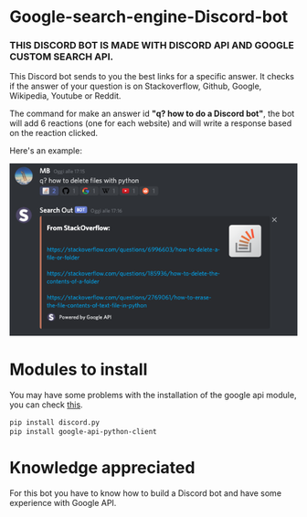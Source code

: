 # Google-search-engine-Discord-bot
### **THIS DISCORD BOT IS MADE WITH DISCORD API AND GOOGLE CUSTOM SEARCH API.**
This Discord bot sends to you the best links for a specific answer. 
It checks if the answer of your question is on Stackoverflow, Github, Google, Wikipedia, Youtube or Reddit. 

The command for make an answer id **"q? how to do a Discord bot"**, the bot will add 6 reactions (one for each website) and will write a response based on the reaction clicked. 

Here's an example:


![alt-text](https://github.com/MB337/Google-search-engine-Discord-bot/blob/main/result.png)


# Modules to install
You may have some problems with the installation of the google api module, you can check [this](https://stackoverflow.com/questions/18267749/importerror-no-module-named-apiclient-discovery).
```
pip install discord.py
pip install google-api-python-client
```

# Knowledge appreciated
For this bot you have to know how to build a Discord bot and have some experience with Google API.
